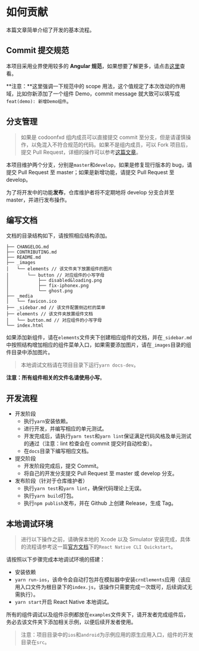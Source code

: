 # 如何贡献

本篇文章简单介绍了开发的基本流程。

## Commit 提交规范

本项目采用业界使用较多的 **Angular 规范**，如果想要了解更多，请点击[这里](http://www.ruanyifeng.com/blog/2016/01/commit_message_change_log.html)查看。

**注意：**这里强调一下规范中的 scope 用法，这个值规定了本次改动的作用域，比如你新添加了一个组件 Demo，commit message 就大致可以填写成`feat(demo): 新增Demo组件`。

## 分支管理

> 如果是 codoonfxd 组内成员可以直接提交 commit 至分支，但是请谨慎操作，以免混入不符合规范的代码。如果不是组内成员，可以 Fork 项目后，提交 Pull Request，详细的操作可以参考[这篇文章](https://segmentfault.com/a/1190000000736629)。

本项目维护两个分支，分别是`master`和`develop`，如果是修复现行版本的 bug，请提交 Pull Request 至 master；如果是新增功能，请提交 Pull Request 至 develop。

为了将开发中的功能**发布**，仓库维护者将不定期地将 develop 分支合并至 master，并进行发布操作。

## 编写文档

文档的目录结构如下，请按照相应结构添加。

```
├── CHANGELOG.md
├── CONTRIBUTING.md
├── README.md
├── _images
│   └── elements // 该文件夹下放置组件的图片
│       └── button // 对应组件的小写字母
│           ├── disabled&loading.png
│           ├── fix-iphonex.png
│           └── ghost.png
├── _media
│   └── favicon.ico
├── _sidebar.md // 该文件配置侧边栏的菜单
├── elements // 该文件夹放置组件文档
│   └── button.md // 对应组件的小写字母
└── index.html
```

如果添加新组件，请在`elements`文件夹下创建相应组件的文档，并在`_sidebar.md`中按照结构增加相应的组件菜单入口，如果需要添加图片，请在`_images`目录的组件目录中添加图片。

> 本地调试文档请在项目目录下运行`yarn docs-dev`。

**注意：**所有组件相关的文件名请使用**小写**。

## 开发流程

- 开发阶段
  - 执行`yarn`安装依赖。
  - 进行开发，并编写相应的单元测试。
  - 开发完成后，请执行`yarn test`和`yarn lint`保证满足代码风格及单元测试的通过（注意：lint 检查会在 commit 提交时自动检查）。
  - 在`docs`目录下编写相应文档。
- 提交阶段
  - 开发阶段完成后，提交 Commit。
  - 将自己的开发分支提交 Pull Request 至 master 或 develop 分支。
- 发布阶段（针对于仓库维护者）
  - 执行`yarn test`和`yarn lint`，确保代码理论上无误。
  - 执行`yarn build`打包。
  - 执行`npm publish`发布，并在 Github 上创建 Release，生成 Tag。

## 本地调试环境

> 进行以下操作之前，请确保本地的 Xcode 以及 Simulator 安装完成，具体的流程请参考这一篇[官方文档](https://facebook.github.io/react-native/docs/getting-started)下的`React Native CLI Quickstart`。

请按照以下步骤完成本地调试环境的搭建：

- 安装依赖
- `yarn run-ios`，该命令会自动打包并在模拟器中安装`crnElements`应用（该应用入口文件为根目录下的`index.js`，该操作只需要完成一次既可，后续调试无需执行）。
- `yarn start`开启 React Native 本地调试。

所有的组件调试以及组件示例都放在`examples`文件夹下，请开发者完成组件后，务必去该文件夹下添加相关示例，以便后续开发者使用。

> 注意：项目目录中的`ios`和`android`为示例应用的原生应用入口，组件的开发目录在`src`。
